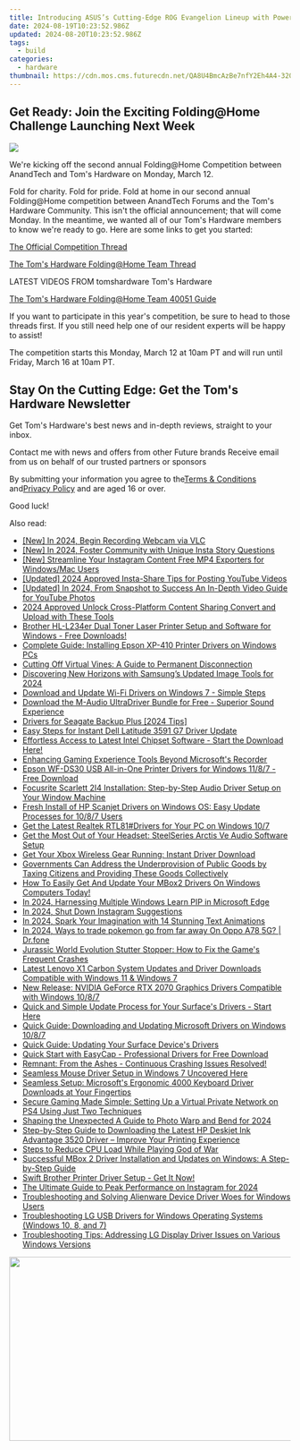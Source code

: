 ```yaml
---
title: Introducing ASUS’s Cutting-Edge ROG Evangelion Lineup with Powerhouse Model, Asuka
date: 2024-08-19T10:23:52.986Z
updated: 2024-08-20T10:23:52.986Z
tags:
  - build
categories:
  - hardware
thumbnail: https://cdn.mos.cms.futurecdn.net/QA8U4BmcAzBe7nfY2Eh4A4-320-80.png
---
```


## Get Ready: Join the Exciting Folding@Home Challenge Launching Next Week

![](https://cdn.mos.cms.futurecdn.net/WkgTfwvBqW8gkeh8XtmvBJ-320-80.png)

 We're kicking off the second annual Folding@Home Competition between AnandTech and Tom's Hardware on Monday, March 12.

 Fold for charity. Fold for pride. Fold at home in our second annual Folding@Home competition between AnandTech Forums and the Tom's Hardware Community. This isn't the official announcement; that will come Monday. In the meantime, we wanted all of our Tom's Hardware members to know we're ready to go. Here are some links to get you started:

[The Official Competition Thread](https://forums.tomshardware.com/threads/team-anandtech-vs-tom%E2%80%99s-hardware-folding-home-race-round-2.3254532/)

[The Tom's Hardware Folding@Home Team Thread](https://forums.tomshardware.com/threads/the-toms-hardware-f-h-team-thread-team-40051.2850209/)

 LATEST VIDEOS FROM tomshardware Tom's Hardware

[The Tom's Hardware Folding@Home Team 40051 Guide](https://forums.tomshardware.com/threads/toms-hardware-folding-home-team-40051-guide.92271)

 If you want to participate in this year's competition, be sure to head to those threads first. If you still need help one of our resident experts will be happy to assist!

 The competition starts this Monday, March 12 at 10am PT and will run until Friday, March 16 at 10am PT.

## Stay On the Cutting Edge: Get the Tom's Hardware Newsletter

 Get Tom's Hardware's best news and in-depth reviews, straight to your inbox.

 Contact me with news and offers from other Future brands  Receive email from us on behalf of our trusted partners or sponsors

 By submitting your information you agree to the[Terms & Conditions](https://futureplc.com/terms-conditions/) and[Privacy Policy](https://futureplc.com/privacy-policy/) and are aged 16 or over.

Good luck!


<ins class="adsbygoogle"
     style="display:block"
     data-ad-format="autorelaxed"
     data-ad-client="ca-pub-7571918770474297"
     data-ad-slot="1223367746"></ins>



<ins class="adsbygoogle"
     style="display:block"
     data-ad-client="ca-pub-7571918770474297"
     data-ad-slot="8358498916"
     data-ad-format="auto"
     data-full-width-responsive="true"></ins>

<span class="atpl-alsoreadstyle">Also read:</span>
<div><ul>
<li><a href="https://screen-recording.techidaily.com/new-in-2024-begin-recording-webcam-via-vlc/"><u>[New] In 2024, Begin Recording Webcam via VLC</u></a></li>
<li><a href="https://instagram-videos.techidaily.com/new-in-2024-foster-community-with-unique-insta-story-questions/"><u>[New] In 2024, Foster Community with Unique Insta Story Questions</u></a></li>
<li><a href="https://instagram-clips.techidaily.com/new-streamline-your-instagram-content-free-mp4-exporters-for-windowsmac-users/"><u>[New] Streamline Your Instagram Content  Free MP4 Exporters for Windows/Mac Users</u></a></li>
<li><a href="https://instagram-videos.techidaily.com/updated-2024-approved-insta-share-tips-for-posting-youtube-videos/"><u>[Updated] 2024 Approved  Insta-Share  Tips for Posting YouTube Videos</u></a></li>
<li><a href="https://fox-helps.techidaily.com/updated-in-2024-from-snapshot-to-success-an-in-depth-video-guide-for-youtube-photos/"><u>[Updated] In 2024, From Snapshot to Success  An In-Depth Video Guide for YouTube Photos</u></a></li>
<li><a href="https://youtube-help.techidaily.com/2024-approved-unlock-cross-platform-content-sharing-convert-and-upload-with-these-tools/"><u>2024 Approved  Unlock Cross-Platform Content Sharing  Convert and Upload with These Tools</u></a></li>
<li><a href="https://hardware-help.techidaily.com/1722970324305-brother-hl-l234er-dual-toner-laser-printer-setup-and-software-for-windows-free-downloads/"><u>Brother HL-L234er Dual Toner Laser Printer Setup and Software for Windows - Free Downloads!</u></a></li>
<li><a href="https://hardware-help.techidaily.com/complete-guide-installing-epson-xp-410-printer-drivers-on-windows-pcs/"><u>Complete Guide: Installing Epson XP-410 Printer Drivers on Windows PCs</u></a></li>
<li><a href="https://facebook.techidaily.com/cutting-off-virtual-vines-a-guide-to-permanent-disconnection/"><u>Cutting Off Virtual Vines: A Guide to Permanent Disconnection</u></a></li>
<li><a href="https://fox-friendly.techidaily.com/discovering-new-horizons-with-samsungs-updated-image-tools-for-2024/"><u>Discovering New Horizons with Samsung’s Updated Image Tools for 2024</u></a></li>
<li><a href="https://hardware-help.techidaily.com/1722973628434-download-and-update-wi-fi-drivers-on-windows-7-simple-steps/"><u>Download and Update Wi-Fi Drivers on Windows 7 - Simple Steps</u></a></li>
<li><a href="https://hardware-help.techidaily.com/download-the-m-audio-ultradriver-bundle-for-free-superior-sound-experience/"><u>Download the M-Audio UltraDriver Bundle for Free - Superior Sound Experience</u></a></li>
<li><a href="https://hardware-help.techidaily.com/drivers-for-seagate-backup-plus-2024-tips/"><u>Drivers for Seagate Backup Plus [2024 Tips]</u></a></li>
<li><a href="https://hardware-help.techidaily.com/easy-steps-for-instant-dell-latitude-3591-g7-driver-update/"><u>Easy Steps for Instant Dell Latitude 3591 G7 Driver Update</u></a></li>
<li><a href="https://hardware-help.techidaily.com/effortless-access-to-latest-intel-chipset-software-start-the-download-here/"><u>Effortless Access to Latest Intel Chipset Software - Start the Download Here!</u></a></li>
<li><a href="https://desktop-recording.techidaily.com/enhancing-gaming-experience-tools-beyond-microsofts-recorder/"><u>Enhancing Gaming Experience  Tools Beyond Microsoft's Recorder</u></a></li>
<li><a href="https://hardware-help.techidaily.com/epson-wf-ds30-usb-all-in-one-printer-drivers-for-windows-1187-free-download/"><u>Epson WF-DS30 USB All-in-One Printer Drivers for Windows 11/8/7 - Free Download</u></a></li>
<li><a href="https://hardware-help.techidaily.com/focusrite-scarlett-2i4-installation-step-by-step-audio-driver-setup-on-your-window-machine/"><u>Focusrite Scarlett 2I4 Installation: Step-by-Step Audio Driver Setup on Your Window Machine</u></a></li>
<li><a href="https://hardware-help.techidaily.com/fresh-install-of-hp-scanjet-drivers-on-windows-os-easy-update-processes-for-1087-users/"><u>Fresh Install of HP Scanjet Drivers on Windows OS: Easy Update Processes for 10/8/7 Users</u></a></li>
<li><a href="https://hardware-help.techidaily.com/get-the-latest-realtek-rtl81drivers-for-your-pc-on-windows-107/"><u>Get the Latest Realtek RTL81#Drivers for Your PC on Windows 10/7</u></a></li>
<li><a href="https://hardware-help.techidaily.com/get-the-most-out-of-your-headset-steelseries-arctis-ve-audio-software-setup/"><u>Get the Most Out of Your Headset: SteelSeries Arctis Ve Audio Software Setup</u></a></li>
<li><a href="https://hardware-help.techidaily.com/1722974698299-get-your-xbox-wireless-gear-running-instant-driver-download/"><u>Get Your Xbox Wireless Gear Running: Instant Driver Download</u></a></li>
<li><a href="https://hardware-help.techidaily.com/governments-can-address-the-underprovision-of-public-goods-by-taxing-citizens-and-providing-these-goods-collectively/"><u>Governments Can Address the Underprovision of Public Goods by Taxing Citizens and Providing These Goods Collectively</u></a></li>
<li><a href="https://hardware-help.techidaily.com/how-to-easily-get-and-update-your-mbox2-drivers-on-windows-computers-today/"><u>How To Easily Get And Update Your MBox2 Drivers On Windows Computers Today!</u></a></li>
<li><a href="https://some-techniques.techidaily.com/in-2024-harnessing-multiple-windows-learn-pip-in-microsoft-edge/"><u>In 2024, Harnessing Multiple Windows  Learn PIP in Microsoft Edge</u></a></li>
<li><a href="https://instagram-videos.techidaily.com/in-2024-shut-down-instagram-suggestions/"><u>In 2024, Shut Down Instagram Suggestions</u></a></li>
<li><a href="https://extra-support.techidaily.com/in-2024-spark-your-imagination-with-14-stunning-text-animations/"><u>In 2024, Spark Your Imagination with 14 Stunning Text Animations</u></a></li>
<li><a href="https://android-pokemon-go.techidaily.com/in-2024-ways-to-trade-pokemon-go-from-far-away-on-oppo-a78-5g-drfone-by-drfone-virtual-android/"><u>In 2024, Ways to trade pokemon go from far away On Oppo A78 5G? | Dr.fone</u></a></li>
<li><a href="https://program-issues.techidaily.com/jurassic-world-evolution-stutter-stopper-how-to-fix-the-games-frequent-crashes/"><u>Jurassic World Evolution Stutter Stopper: How to Fix the Game's Frequent Crashes</u></a></li>
<li><a href="https://hardware-help.techidaily.com/latest-lenovo-x1-carbon-system-updates-and-driver-downloads-compatible-with-windows-11-and-windows-7/"><u>Latest Lenovo X1 Carbon System Updates and Driver Downloads Compatible with Windows 11 & Windows 7</u></a></li>
<li><a href="https://hardware-help.techidaily.com/new-release-nvidia-geforce-rtx-2070-graphics-drivers-compatible-with-windows-1087/"><u>New Release: NVIDIA GeForce RTX 2070 Graphics Drivers Compatible with Windows 10/8/7</u></a></li>
<li><a href="https://hardware-help.techidaily.com/1722976621278-quick-and-simple-update-process-for-your-surfaces-drivers-start-here/"><u>Quick and Simple Update Process for Your Surface's Drivers - Start Here</u></a></li>
<li><a href="https://hardware-help.techidaily.com/quick-guide-downloading-and-updating-microsoft-drivers-on-windows-1087/"><u>Quick Guide: Downloading and Updating Microsoft Drivers on Windows 10/8/7</u></a></li>
<li><a href="https://hardware-help.techidaily.com/quick-guide-updating-your-surface-devices-drivers/"><u>Quick Guide: Updating Your Surface Device's Drivers</u></a></li>
<li><a href="https://hardware-help.techidaily.com/quick-start-with-easycap-professional-drivers-for-free-download/"><u>Quick Start with EasyCap - Professional Drivers for Free Download</u></a></li>
<li><a href="https://win-blog.techidaily.com/1722986651250-remnant-from-the-ashes-continuous-crashing-issues-resolved/"><u>Remnant: From the Ashes - Continuous Crashing Issues Resolved!</u></a></li>
<li><a href="https://hardware-help.techidaily.com/seamless-mouse-driver-setup-in-windows-7-uncovered-here/"><u>Seamless Mouse Driver Setup in Windows 7 Uncovered Here</u></a></li>
<li><a href="https://hardware-help.techidaily.com/seamless-setup-microsofts-ergonomic-4000-keyboard-driver-downloads-at-your-fingertips/"><u>Seamless Setup: Microsoft's Ergonomic 4000 Keyboard Driver Downloads at Your Fingertips</u></a></li>
<li><a href="https://techidaily.com/secure-gaming-made-simple-setting-up-a-virtual-private-network-on-ps4-using-just-two-techniques/"><u>Secure Gaming Made Simple: Setting Up a Virtual Private Network on PS4 Using Just Two Techniques</u></a></li>
<li><a href="https://extra-support.techidaily.com/shaping-the-unexpected-a-guide-to-photo-warp-and-bend-for-2024/"><u>Shaping the Unexpected  A Guide to Photo Warp and Bend for 2024</u></a></li>
<li><a href="https://hardware-help.techidaily.com/step-by-step-guide-to-downloading-the-latest-hp-deskjet-ink-advantage-3520-driver-improve-your-printing-experience/"><u>Step-by-Step Guide to Downloading the Latest HP Deskjet Ink Advantage 3520 Driver – Improve Your Printing Experience</u></a></li>
<li><a href="https://win-solutions.techidaily.com/steps-to-reduce-cpu-load-while-playing-god-of-war/"><u>Steps to Reduce CPU Load While Playing God of War</u></a></li>
<li><a href="https://hardware-help.techidaily.com/successful-mbox-2-driver-installation-and-updates-on-windows-a-step-by-step-guide/"><u>Successful MBox 2 Driver Installation and Updates on Windows: A Step-by-Step Guide</u></a></li>
<li><a href="https://hardware-help.techidaily.com/1722977576355-swift-brother-printer-driver-setup-get-it-now/"><u>Swift Brother Printer Driver Setup - Get It Now!</u></a></li>
<li><a href="https://instagram-video-files.techidaily.com/the-ultimate-guide-to-peak-performance-on-instagram-for-2024/"><u>The Ultimate Guide to Peak Performance on Instagram for 2024</u></a></li>
<li><a href="https://hardware-help.techidaily.com/troubleshooting-and-solving-alienware-device-driver-woes-for-windows-users/"><u>Troubleshooting and Solving Alienware Device Driver Woes for Windows Users</u></a></li>
<li><a href="https://hardware-help.techidaily.com/troubleshooting-lg-usb-drivers-for-windows-operating-systems-windows-10-8-and-7/"><u>Troubleshooting LG USB Drivers for Windows Operating Systems (Windows 10, 8, and 7)</u></a></li>
<li><a href="https://hardware-help.techidaily.com/troubleshooting-tips-addressing-lg-display-driver-issues-on-various-windows-versions/"><u>Troubleshooting Tips: Addressing LG Display Driver Issues on Various Windows Versions</u></a></li>
</ul></div>

<!-- affiliate ads begin -->
<a href="https://ursime.pxf.io/c/5597632/2092236/16384" target="_top" id="2092236"><img src="//a.impactradius-go.com/display-ad/16384-2092236" border="0" alt="" width="1920" height="329"/></a><img height="0" width="0" src="https://imp.pxf.io/i/5597632/2092236/16384" style="position:absolute;visibility:hidden;" border="0" />
<!-- affiliate ads end -->
